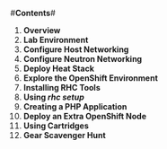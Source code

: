 #**Contents**#

1. **Overview**
2. **Lab Environment**
3. **Configure Host Networking**
4. **Configure Neutron Networking**
5. **Deploy Heat Stack**
6. **Explore the OpenShift Environment** 
7. **Installing RHC Tools**
8. **Using *rhc setup***
9. **Creating a PHP Application**
10. **Deploy an Extra OpenShift Node**
11. **Using Cartridges**
12. **Gear Scavenger Hunt**

<!--BREAK-->



